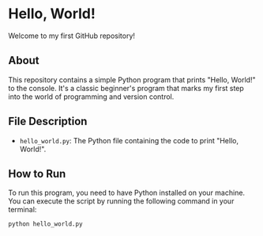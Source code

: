 # Hello, World!

Welcome to my first GitHub repository!

## About
This repository contains a simple Python program that prints "Hello, World!" to the console. It's a classic beginner's program that marks my first step into the world of programming and version control.

## File Description
- `hello_world.py`: The Python file containing the code to print "Hello, World!".

## How to Run
To run this program, you need to have Python installed on your machine. You can execute the script by running the following command in your terminal:

```bash
python hello_world.py
